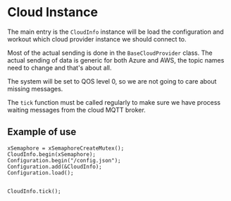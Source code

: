 # Cloud Instance

The main entry is the `CloudInfo` instance will be load the configuration and workout which cloud provider instance we should connect to.

Most of the actual sending is done in the `BaseCloudProvider` class.  The actual sending of data is generic for both Azure and AWS, the topic names need to change and that's about all.

The system will be set to QOS level 0, so we are not going to care about missing messages.

The `tick` function must be called regularly to make sure we have process waiting messages from the cloud MQTT broker.

## Example of use

    xSemaphore = xSemaphoreCreateMutex();
    CloudInfo.begin(xSemaphore);
    Configuration.begin("/config.json");
    Configuration.add(&CloudInfo);
    Configuration.load();


    CloudInfo.tick();
